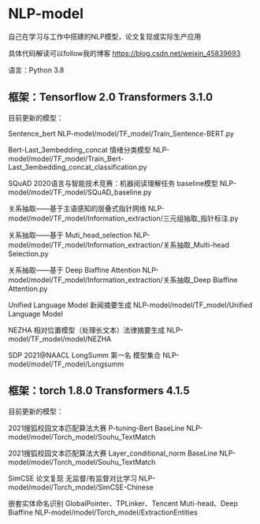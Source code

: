 # NLP-model
自己在学习与工作中搭建的NLP模型，论文复现或实际生产应用 

具体代码解读可以follow我的博客 https://blog.csdn.net/weixin_45839693


语言：Python 3.8

## 框架：Tensorflow 2.0 Transformers 3.1.0

目前更新的模型：

Sentence_bert NLP-model/model/TF_model/Train_Sentence-BERT.py

Bert-Last_3embedding_concat 情绪分类模型 NLP-model/model/TF_model/Train_Bert-Last_3embedding_concat_classification.py

SQuAD 2020语言与智能技术竞赛：机器阅读理解任务 baseline模型  NLP-model/model/TF_model/SQuAD_baseline.py

关系抽取——基于主语感知的层叠式指针网络 NLP-model/model/TF_model/Information_extraction/三元组抽取_指针标注.py

关系抽取——基于 Muti_head_selection NLP-model/model/TF_model/Information_extraction/关系抽取_Multi-head Selection.py

关系抽取——基于 Deep Biaffine Attention NLP-model/model/TF_model/Information_extraction/关系抽取_Deep Biaffine Attention.py 

Unified Language Model 新闻摘要生成 NLP-model/model/TF_model/Unified Language Model

NEZHA 相对位置模型（处理长文本）法律摘要生成 NLP-model/TF_model/model/NEZHA

SDP 2021@NAACL LongSumm 第一名 模型集合 NLP-model/model/TF_model/Longsumm



## 框架：torch 1.8.0 Transformers 4.1.5

目前更新的模型：

2021搜狐校园文本匹配算法大赛 P-tuning-Bert BaseLine NLP-model/model/Torch_model/Souhu_TextMatch

2021搜狐校园文本匹配算法大赛 Layer_conditional_norm BaseLine NLP-model/model/Torch_model/Souhu_TextMatch

SimCSE 论文复现 无监督/有监督对比学习 NLP-model/model/Torch_model/SimCSE-Chinese

嵌套实体命名识别 GlobalPointer、TPLinker、Tencent Muti-head、Deep Biaffine NLP-model/model/Torch_model/ExtractionEntities

